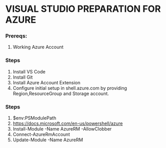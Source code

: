 # VISUAL STUDIO PREPARATION FOR AZURE

### Prereqs:

1. Working Azure Account

### Steps

1. Install VS Code
2. Install Git
3. Install Azure Account Extension
4. Configure initial setup in shell.azure.com by providing Region,ResourceGroup and Storage account.


### Steps

1. $env:PSModulePath
2. https://docs.microsoft.com/en-us/powershell/azure
3. Install-Module -Name AzureRM -AllowClobber
4. Connect-AzureRmAccount
5. Update-Module -Name AzureRM